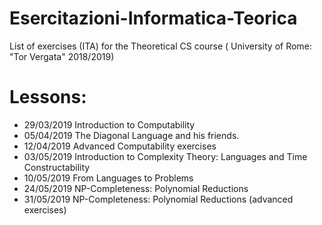 # Esercitazioni-Informatica-Teorica
List of exercises (ITA) for the Theoretical CS course ( University of Rome: "Tor Vergata" 2018/2019)

# Lessons: 
  
  - 29/03/2019  Introduction to Computability
  - 05/04/2019  The Diagonal Language and his friends.
  - 12/04/2019  Advanced Computability exercises 
  - 03/05/2019  Introduction to Complexity Theory: Languages and Time Constructability 
  - 10/05/2019  From Languages to Problems
  - 24/05/2019  NP-Completeness: Polynomial Reductions 
  - 31/05/2019  NP-Completeness: Polynomial Reductions (advanced exercises)
